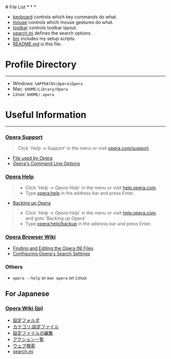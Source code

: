<link href="http://dl.dropbox.com/u/13568667/style_sheet/markdown/markdown.css" rel="stylesheet" title="markdown"></link>
# File List
* * *

- [keyboard](.opera/tree/master/keyboard) controls which key commands do what.
- [mouse](.opera/tree/master/mouse) controls which mouse gestures do what.
- [toolbar](.opera/tree/master/toolbar) controls toolbar layout.
- [search.ini](.opera/tree/master/search.ini) defines the search options.
- [bin](.opera/blob/master/bin) includes my setup scripts.
- [README.md](.opera/blob/master/README.md) is this file.



# Profile Directory
* * *

- Windows: `%APPDATA%\Opera\Opera`
- Mac: `$HOME/Library/Opera`
- Linux: `$HOME/.opera`



# Useful Information
* * *


### [Opera Support](http://www.opera.com/support)

> Click '_Help -> Support_' in the menu or visit [opera.com/support](http://www.opera.com/support).

- [File used by Opera](http://www.opera.com/docs/operafiles)
- [Opera's Command Line Options](http://www.opera.com/docs/switches)


### [Opera Help](http://help.opera.com)

> - Click '_Help -> Opera Help_' in the menu or visit [help.opera.com](http://help.opera.com).
> - Type [opera:help](opera:help) in the address bar and press Enter.

- [Backing up Opera](opera:help/backup)

> - Click '_Help -> Opera Help_' in the menu or visit [help.opera.com](http://help.opera.com), and goto 'Backing up Opera'
> - Type [opera:help/backup](opera:help/backup) in the address bar and press Enter.


### [Opera Browser Wiki](http://operawiki.info)

- [Finding and Editing the Opera INI Files](http://operawiki.info/EditingINIFiles)
- [Configuring Opera's Search Settings](http://operawiki.info/SearchInOpera)


### Others

- `opera --help` or `man opera` on Linux


## For Japanese

### [Opera Wiki (jp)](http://ja.opera-wiki.com)

- [設定フォルダ](http://ja.opera-wiki.com/設定フォルダ)
- [カテゴリ:設定ファイル](http://ja.opera-wiki.com/カテゴリ:設定ファイル)
- [設定ファイルの編集](http://ja.opera-wiki.com/設定ファイルの編集)
- [アクション一覧](http://ja.opera-wiki.com/アクション一覧)
- [ウェブ検索](http://ja.opera-wiki.com/ウェブ検索)
- [search.ini](http://ja.opera-wiki.com/search.ini)

